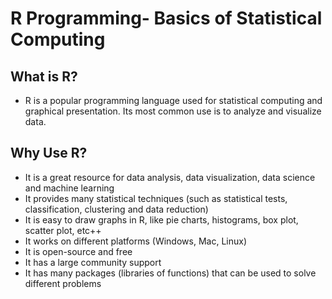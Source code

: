 # R Programming- Basics of Statistical Computing

## What is R?
* R is a popular programming language used for statistical computing and graphical presentation.
Its most common use is to analyze and visualize data.

## Why Use R?
* It is a great resource for data analysis, data visualization, data science and machine learning
* It provides many statistical techniques (such as statistical tests, classification, clustering and data reduction)
* It is easy to draw graphs in R, like pie charts, histograms, box plot, scatter plot, etc++
* It works on different platforms (Windows, Mac, Linux)
* It is open-source and free
* It has a large community support
* It has many packages (libraries of functions) that can be used to solve different problems